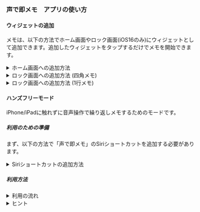 ### 声で即メモ　アプリの使い方

#### ウィジェットの追加

メモは、以下の方法でホーム画面やロック画面(iOS16のみ)にウィジェットとして追加できます。追加したウィジェットをタップするだけでメモを開始できます。

<details markdown="1">
<summary>ホーム画面への追加方法</summary>
<br>

- ホーム画面を長押しします

![add_home_1](images/jp/add_home_1.png)

- 左上の +ボタン をタップします

![add_home_2](images/jp/add_home_2.png)

- "声で即メモ"を検索してタップします

![add_home_3](images/jp/add_home_3.png)

- スワイプして好みのサイズを選びます

![add_home_4](images/jp/add_home_4.png)

- 青い決定ボタンをタップします

![add_home_5](images/jp/add_home_5.png)

- ホーム画面をタップして完了です

![add_home_6](images/jp/add_home_6.png)

</details>

<details markdown="1">
<summary>ロック画面への追加方法 (四角メモ)</summary>
<br>

- ロック画面を長押しします

![add_l_r_1](images/jp/add_lock_rect_1.png)

- 「カスタマイズ」をタップします

![add_l_r_2](images/jp/add_lock_rect_2.png)

- 「ロック画面」の方をタップします

![add_l_r_3](images/jp/add_lock_rect_3.png)

- 「ウィジェットを追加」の部分をタップします

![add_l_r_4](images/jp/add_lock_rect_4.png)

- "声で即メモ"を検索してタップします

![add_l_r_5](images/jp/add_lock_rect_5.png)

- ウィジェットをタップします

![add_l_r_6](images/jp/add_lock_rect_6.png)

- ロック画面をタップして確定します

![add_l_r_7](images/jp/add_lock_rect_7.png)

- 「完了」をタップします

![add_l_r_8](images/jp/add_lock_rect_8.png)

- ロック画面をタップします

![add_l_r_9](images/jp/add_lock_rect_9.png)

- これで追加完了です
- ロック画面のウィジェットをタップすると、

![add_l_r_10](images/jp/add_lock_rect_10.png)

- アプリのメモ画面が表示されます

![add_l_r_11](images/jp/add_lock_rect_11.png)

</details>

<details markdown="1">
<summary>ロック画面への追加方法 (1行メモ)</summary>
<br>

- ロック画面を長押しします

![add_l_l_1](images/jp/add_lock_line_1.png)

- 「カスタマイズ」をタップします

![add_l_l_2](images/jp/add_lock_line_2.png)

- 「ロック画面」の方をタップします

![add_l_l_3](images/jp/add_lock_line_3.png)

- 日時が表示されている部分をタップします

![add_l_l_4](images/jp/add_lock_line_4.png)

- "声で即メモ"を検索してタップします

![add_l_l_5](images/jp/add_lock_line_5.png)

- ロック画面をタップして確定します

![add_l_l_6](images/jp/add_lock_line_6.png)

- 「完了」をタップします

![add_l_l_7](images/jp/add_lock_line_7.png)

- ロック画面をタップします

![add_l_l_8](images/jp/add_lock_line_8.png)

- これで追加完了です
- ロック画面のウィジェットをタップすると、

![add_l_l_9](images/jp/add_lock_line_9.png)

- アプリのメモ画面が表示されます

![add_l_l_10](images/jp/add_lock_line_10.png)

</details>

#### ハンズフリーモード

iPhone/iPadに触れずに音声操作で繰り返しメモするためのモードです。

##### 利用のための準備

まず、以下の方法で「声で即メモ」のSiriショートカットを追加する必要があります。

<details markdown="1">
<summary>Siriショートカットの追加方法</summary>
<br>

- アプリの設定メニューで「ハンズフリーモード」をタップします

![add_s_1](images/jp/add_siri_1.png)

- 「Siriに追加」をタップします

![add_s_2](images/jp/add_siri_2.png)

- お好みの音声フレーズを設定して「完了」をタップします（※デフォルトでは"声でメモ"になっています）

![add_s_3](images/jp/add_siri_3.png)

</details>

##### 利用方法

<details markdown="1">
<summary>利用の流れ</summary>
※デバイスのロックは解除されている必要があります
<br>
<br>

1. iPhone/iPadに向かって「Hey Siri "声でメモ"」と言います（後半部分は設定した音声フレーズに合わせてください）
2. アプリが録音モードで起動するので、メモしたい内容を録音してください
3. メモが終わったら「終わり」と言います
4. 録音が終了し、アプリがバックグラウンドに隠れます
5. 追加でメモしたい時は手順1.から再度実施します

</details>

<details markdown="1">
<summary>ヒント</summary>

- ハンズフリーモードで録音した内容はデフォルトでは「ホーム画面用　大」に保存されますが、アプリ設定で録音先を変更可能です
- メモの録音を終了させる音声コマンド（デフォルト："終わり"）は、アプリ設定で変更可能です

</details>

